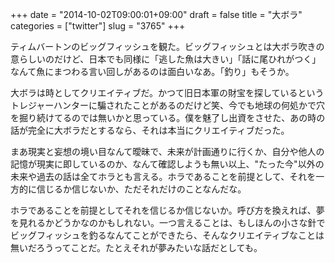 +++
date = "2014-10-02T09:00:01+09:00"
draft = false
title = "大ボラ"
categories = ["twitter"]
slug = "3765"
+++

ティムバートンのビッグフィッシュを観た。ビッグフィッシュとは大ボラ吹きの意らしいのだけど、日本でも同様に「逃した魚は大きい」「話に尾ひれがつく」なんて魚にまつわる言い回しがあるのは面白いなあ。「釣り」もそうか。

大ボラは時としてクリエイティブだ。かつて旧日本軍の財宝を探しているというトレジャーハンターに騙されたことがあるのだけど笑、今でも地球の何処かで穴を掘り続けてるのでは無いかと思っている。僕を魅了し出資をさせた、あの時の話が完全に大ボラだとするなら、それは本当にクリエイティブだった。

まあ現実と妄想の境い目なんて曖昧で、未来が計画通りに行くか、自分や他人の記憶が現実に即しているのか、なんて確認しようも無い以上、"たった今"以外の未来や過去の話は全てホラとも言える。ホラであることを前提として、それを一方的に信じるか信じないか、ただそれだけのことなんだな。

ホラであることを前提としてそれを信じるか信じないか。呼び方を換えれば、夢を見れるかどうかなのかもしれない。一つ言えることは、もしほんの小さな針でビッグフィッシュを釣るなんてことができたら、そんなクリエイティブなことは無いだろうってことだ。たとえそれが夢みたいな話だとしても。
